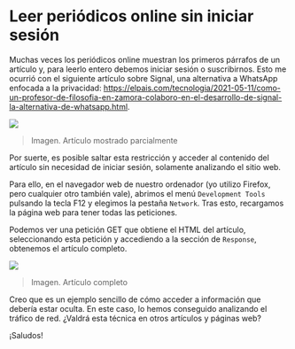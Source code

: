 # Leer periódicos online sin iniciar sesión

Muchas veces los periódicos online muestran los primeros párrafos de un artículo y, para leerlo entero debemos iniciar sesión o suscribirnos. Esto me ocurrió con el siguiente artículo sobre Signal, una alternativa a WhatsApp enfocada a la privacidad: <https://elpais.com/tecnologia/2021-05-11/como-un-profesor-de-filosofia-en-zamora-colaboro-en-el-desarrollo-de-signal-la-alternativa-de-whatsapp.html>.

![](article-login.png)

> Imagen. Artículo mostrado parcialmente

Por suerte, es posible saltar esta restricción y acceder al contenido del artículo sin necesidad de iniciar sesión, solamente analizando el sitio web.

Para ello, en el navegador web de nuestro ordenador (yo utilizo Firefox, pero cualquier otro también vale), abrimos el menú `Development Tools` pulsando la tecla F12 y elegimos la pestaña `Network`.  Tras esto, recargamos la página web para tener todas las peticiones.

Podemos ver una petición GET que obtiene el HTML del artículo, seleccionando esta petición y accediendo a la sección de `Response`, obtenemos el artículo completo.

![](article-full.png)

> Imagen. Artículo completo

Creo que es un ejemplo sencillo de cómo acceder a información que debería estar oculta. En este caso, lo hemos conseguido analizando el tráfico de red. ¿Valdrá esta técnica en otros artículos y páginas web?

¡Saludos!
